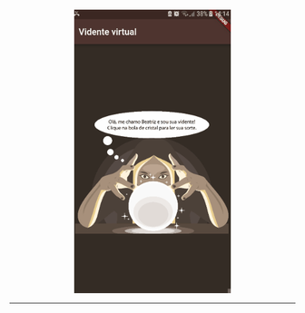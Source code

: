 <p align="center">
  <br>
  <img src="https://raw.githubusercontent.com/HenriqueJRodrigues/vidente_virtual/main/github-screenshots/attvidente.gif" height="500">



<hr />